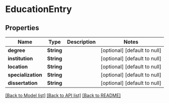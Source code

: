 # EducationEntry
## Properties

| Name | Type | Description | Notes |
|------------ | ------------- | ------------- | -------------|
| **degree** | **String** |  | [optional] [default to null] |
| **institution** | **String** |  | [optional] [default to null] |
| **location** | **String** |  | [optional] [default to null] |
| **specialization** | **String** |  | [optional] [default to null] |
| **dissertation** | **String** |  | [optional] [default to null] |

[[Back to Model list]](../README.md#documentation-for-models) [[Back to API list]](../README.md#documentation-for-api-endpoints) [[Back to README]](../README.md)

